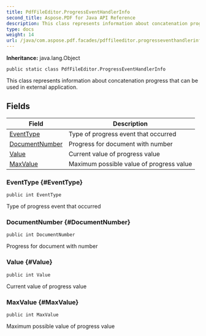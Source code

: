 ```yaml
---
title: PdfFileEditor.ProgressEventHandlerInfo
second_title: Aspose.PDF for Java API Reference
description: This class represents information about concatenation progress that can be used in external application.
type: docs
weight: 14
url: /java/com.aspose.pdf.facades/pdffileeditor.progresseventhandlerinfo/
---
```

**Inheritance:**
java.lang.Object
```
public static class PdfFileEditor.ProgressEventHandlerInfo
```

This class represents information about concatenation progress that can be used in external application.
## Fields

| Field | Description |
| --- | --- |
| [EventType](#EventType) | Type of progress event that occurred |
| [DocumentNumber](#DocumentNumber) | Progress for document with number |
| [Value](#Value) | Current value of progress value |
| [MaxValue](#MaxValue) | Maximum possible value of progress value |
### EventType {#EventType}
```
public int EventType
```


Type of progress event that occurred

### DocumentNumber {#DocumentNumber}
```
public int DocumentNumber
```


Progress for document with number

### Value {#Value}
```
public int Value
```


Current value of progress value

### MaxValue {#MaxValue}
```
public int MaxValue
```


Maximum possible value of progress value

